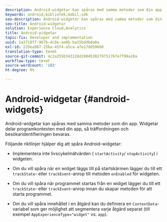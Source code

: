 ```yaml
---
description: Android-widgetar kan spåras med samma metoder som din app. Widgetar delar programkontexten med din app, så träffordningen och besökaridentifieringen bevaras.
keywords: android;bibliotek;mobil;sdk
seo-description: Android-widgetar kan spåras med samma metoder som din app. Widgetar delar programkontexten med din app, så träffordningen och besökaridentifieringen bevaras.
seo-title: Android-widgetar
solution: Experience Cloud,Analytics
title: Android-widgetar
topic-fix: Developer and implementation
uuid: 1a3718ff-967b-4c8e-ae0b-ba15bddbda0a
exl-id: 229ea987-256a-45f4-a5ca-afe17dd596b8
translation-type: tm+mt
source-git-commit: 4c2a255b343128d2904530279751767e7f99a10a
workflow-type: tm+mt
source-wordcount: '183'
ht-degree: 0%

---
```


# Android-widgetar {#android-widgets}

Android-widgetar kan spåras med samma metoder som din app. Widgetar delar programkontexten med din app, så träffordningen och besökaridentifieringen bevaras.

Följande riktlinjer hjälper dig att spåra Android-widgetar:

* Implementera inte livscykelmätvärden ( `startActivity`/ `stopActivity`) i widgeten.

* Om du vill spåra när en widget läggs till på startskärmen lägger du till ett `trackState`- eller `trackEvent`-anrop till metoden `onEnabled` för widgeten.

* Om du vill spåra när programmet startas från en widget lägger du till ett `trackState`- eller `trackEvent`-anrop innan du skapar metoden för att starta programmet.

* Om du vill spåra innehållet i en åtgärd kan du definiera en `ContextData`-variabel som ger möjlighet att segmentera varje åtgärd separat (till exempel `AppExperienceType="widget"` vs. `app`).
